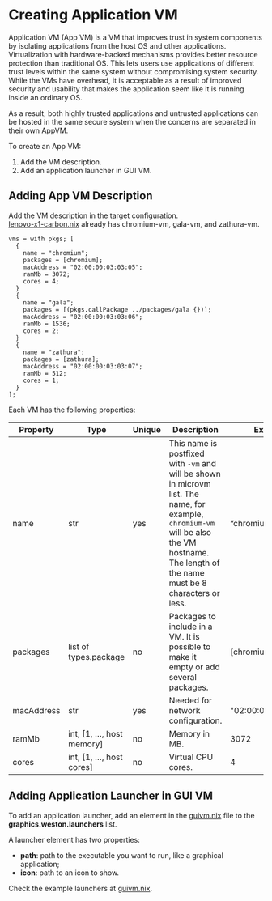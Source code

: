 <!--
    Copyright 2022-2024 TII (SSRC) and the Ghaf contributors
    SPDX-License-Identifier: CC-BY-SA-4.0
-->

# Creating Application VM

Application VM (App VM) is a VM that improves trust in system components by isolating applications from the host OS and other applications. Virtualization with hardware-backed mechanisms provides better resource protection than traditional OS. This lets users use applications of different trust levels within the same system without compromising system security. While the VMs have overhead, it is acceptable as a result of improved security and usability that makes the application seem like it is running inside an ordinary OS.

As a result, both highly trusted applications and untrusted applications can be hosted in the same secure system when the concerns are separated in their own AppVM.

To create an App VM:
1. Add the VM description.
2. Add an application launcher in GUI VM.


## Adding App VM Description

Add the VM description in the target configuration.  
[lenovo-x1-carbon.nix](https://github.com/tiiuae/ghaf/blob/main/targets/lenovo-x1-carbon.nix) already has chromium-vm, gala-vm, and zathura-vm.

```
vms = with pkgs; [
  {
    name = "chromium";
    packages = [chromium];
    macAddress = "02:00:00:03:03:05";
    ramMb = 3072;
    cores = 4;
  }
  {
    name = "gala";
    packages = [(pkgs.callPackage ../packages/gala {})];
    macAddress = "02:00:00:03:03:06";
    ramMb = 1536;
    cores = 2;
  }
  {
    name = "zathura";
    packages = [zathura];
    macAddress = "02:00:00:03:03:07";
    ramMb = 512;
    cores = 1;
  }
];
```

Each VM has the following properties:

| **Property** | **Type**                  | **Unique** | **Description**                                                                                               | **Example**         |
| -------------- | --------------------------- | ------------ | --------------------------------------------------------------------------------------------------------------- | --------------------- |
| name         | str                       | yes        | This name is postfixed with `-vm` and will be shown in microvm list. The name, for example, `chromium-vm` will be also the VM hostname. The length of the name must be 8 characters or less.                                     | “chromium”        |
| packages     | list of types.package     | no         | Packages to include in a VM. It is possible to make it empty or add several packages.                          | [chromium top]    |
| macAddress   | str                       | yes        | Needed for network configuration.                                                                              | "02:00:00:03:03:05" |
| ramMb        | int, [1, …, host memory] | no         | Memory in MB.                                                                                                  | 3072                |
| cores        | int,  [1, …, host cores] | no         | Virtual CPU cores.                                                                                             | 4                   |


## Adding Application Launcher in GUI VM

To add an application launcher, add an element in the [guivm.nix](https://github.com/tiiuae/ghaf/blob/main/modules/microvm/virtualization/microvm/guivm.nix) file to the **graphics.weston.launchers** list.

A launcher element has two properties:

* **path**: path to the executable you want to run, like a graphical application;
* **icon**: path to an icon to show.

Check the example launchers at [guivm.nix](https://github.com/tiiuae/ghaf/blob/main/modules/microvm/virtualization/microvm/guivm.nix).

